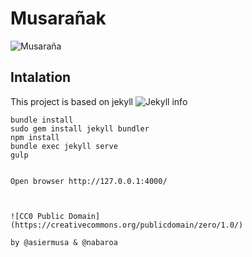 # Musarañak

![Musaraña](https://raw.githubusercontent.com/nabaroa/musaranak/master/docs/assets/shrew.png)



## Intalation
This project is based on jekyll ![Jekyll info](https://jekyllrb.com/docs/installation/)
~~~~
bundle install
sudo gem install jekyll bundler
npm install
bundle exec jekyll serve
gulp


Open browser http://127.0.0.1:4000/



![CC0 Public Domain](https://creativecommons.org/publicdomain/zero/1.0/)

by @asiermusa & @nabaroa
